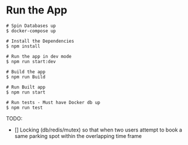 # Run the App

```
# Spin Databases up
$ docker-compose up

# Install the Dependencies
$ npm install

# Run the app in dev mode
$ npm run start:dev

# Build the app
$ npm run Build

# Run Built app
$ npm run start

# Run tests - Must have Docker db up
$ npm run test
```

TODO:

- [] Locking (db/redis/mutex) so that when two users attempt to book a same parking spot within the overlapping time frame
